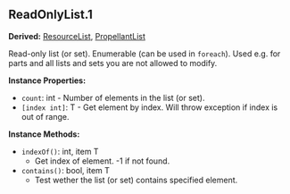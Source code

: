 ## ReadOnlyList.1

**Derived:** [ResourceList](../Parts/ResourceList.md), [PropellantList](../Parts/PropellantList.md)

Read-only list (or set). Enumerable (can be used in `foreach`).
Used e.g. for parts and all lists and sets you are not allowed to modify.


**Instance Properties:**
- `count`: int - Number of elements in the list (or set).
- `[index int]`: T - Get element by index. Will throw exception if index is out of range.

**Instance Methods:**
- `indexOf()`: int, item T
  - Get index of element. -1 if not found.
- `contains()`: bool, item T
  - Test wether the list (or set) contains specified element.
